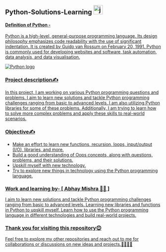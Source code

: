 
## Python-Solutions-Learning <a href="https://www.python.com" target="_blank" rel="noreferrer"> <img src="https://s3.dualstack.us-east-2.amazonaws.com/pythondotorg-assets/media/files/python-logo-only.svg" alt="java" width="30" height="30"/>

#### Definition of Python - 
Python is a high-level, general-purpose programming language. Its design philosophy emphasizes code readability with the use of significant indentation. It is created by Guido van Rossum on February 20, 1991. Python is commonly used for developing websites and software, task automation, data analysis, and data visualisation.

![Python logo](https://github.com/abhaymishra24/Python-Solutions-Learning-/blob/main/Python%20code%203.png)

### Project description✍️
In this project, I am working on various Python programming questions and problems. I aim to learn new solutions and tackle Python programming challenges ranging from basic to advanced levels. I am also utilizing Python libraries for some of these problems. Additionally, I am trying to learn how to solve more complex problems and apply these skills to real-world scenarios.

### Objective✍️

- Make an effort to learn new functions, recursion, loops, input/output (I/O), libraries, and more. 
- Build a good understanding of Oops concepts, along with questions, problems, and their solutions.
- Upskill myself with new technology.
- Try to explore new things in technology using the Python programming language.

### Work and learning by- [ Abhay Mishra 🧑‍💻 ]

I aim to learn new solutions and tackle Python programming challenges ranging from basic to advanced levels. Learning new libraries and functions in Python to upskill myself. Learn how to use the Python programming language in different technologies and build real-world projects.

### Thank you for visiting this repository😊
Feel free to explore my other repositories and reach out to me for collaborations or discussions on new ideas and projects.🤝🧑‍💻🚀